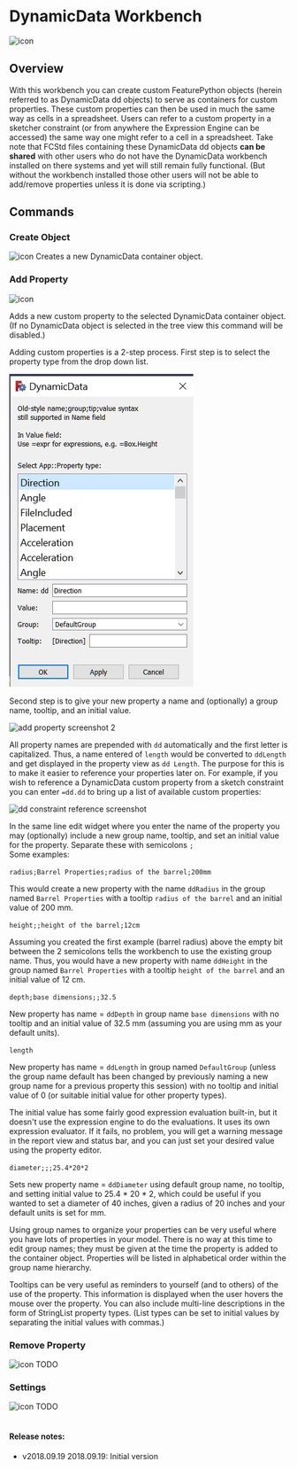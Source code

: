 # DynamicData Workbench
<img src="Resources/icons/DynamicDataLogo.png" alt="icon">

## Overview

With this workbench you can create custom FeaturePython objects (herein referred to as DynamicData dd objects) to serve as containers for custom properties.  These custom properties can then be used in much the same way as cells in a spreadsheet.  Users can refer to a custom property in a sketcher constraint (or from anywhere the Expression Engine can be accessed) the same way one might refer to a cell in a spreadsheet.  Take note that FCStd files containing these DynamicData dd objects <b>can be shared</b> with other users who do not have the DynamicData workbench installed on there systems and yet will still remain fully functional.  (But without the workbench installed those other users will not be able to add/remove properties unless it is done via scripting.)

## Commands

### Create Object
<img src="Resources/icons/CreateObject.png" alt="icon">
Creates a new DynamicData container object.

### Add Property
<img src="Resources/icons/AddProperty.png" alt="icon">

Adds a new custom property to the selected DynamicData container object.  (If no DynamicData object is selected in the tree view this command will be disabled.)  

Adding custom properties is a 2-step process.  First step is to select the property type from the drop down list.

<img src="add_property_scr.png" alt="add property screenshot">

Second step is to give your new property a name and (optionally) a group name, tooltip, and an initial value.

<img src="add_property_scr2.png" alt="add property screenshot 2">

All property names are prepended with `dd` automatically and the first letter is capitalized.  Thus, a name entered of `length` would be converted to `ddLength` and get displayed in the property view as `dd Length`.  The purpose for this is to make it easier to reference your properties later on.  For example, if you wish to reference a DynamicData custom property from a sketch constraint you can enter `=dd.dd` to bring up a list of available custom properties:  

<img src="dd_constraint_reference_scr.png" alt="dd constraint reference screenshot">  

In the same line edit widget where you enter the name of the property you may (optionally) include a new group name, tooltip, and set an initial value for the property.  Separate these with semicolons `;`  
Some examples:  

`radius;Barrel Properties;radius of the barrel;200mm`  

This would create a new property with the name `ddRadius` in the group named `Barrel Properties` with a tooltip `radius of the barrel` and an initial value of 200 mm.  

`height;;height of the barrel;12cm`

Assuming you created the first example (barrel radius) above the empty bit between the 2 semicolons tells the workbench to use the existing group name.  Thus, you would have a new property with name `ddHeight` in the group named `Barrel Properties` with a tooltip `height of the barrel` and an initial value of 12 cm.  

`depth;base dimensions;;32.5`  

New property has name = `ddDepth` in group name `base dimensions` with no tooltip and an initial value of 32.5 mm (assuming you are using mm as your default units).

`length`

New property has name = `ddLength` in group named `DefaultGroup` (unless the group name default has been changed by previously naming a new group name for a previous property this session) with no tooltip and initial value of 0 (or suitable initial value for other property types).

The initial value has some fairly good expression evaluation built-in, but it doesn't use the expression engine to do the evaluations.  It uses its own expression evaluator.  If it fails, no problem, you will get a warning message in the report view and status bar, and you can just set your desired value using the property editor.  

`diameter;;;25.4*20*2`

Sets new property name = `ddDiameter` using default group name, no tooltip, and setting initial value to 25.4 * 20 * 2, which could be useful if you wanted to set a diameter of 40 inches, given a radius of 20 inches and your default units is set for mm.  

Using group names to organize your properties can be very useful where you have lots of properties in your model.  There is no way at this time to edit group names; they must be given at the time the property is added to the container object.  Properties will be listed in alphabetical order within the group name hierarchy.

Tooltips can be very useful as reminders to yourself (and to others) of the use of the property.  This information is displayed when the user hovers the mouse over the property.  You can also include multi-line descriptions in the form of StringList property types.  (List types can be set to initial values by separating the initial values with commas.)

### Remove Property
<img src="Resources/icons/RemoveProperty.png" alt="icon">  
TODO

### Settings
<img src="Resources/icons/Settings.png" alt="icon">  
TODO

<br/>
<br/>

#### Release notes:

* v2018.09.19  2018.09.19:  Initial version
